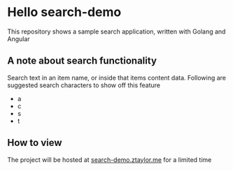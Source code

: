 # Hello search-demo

This repository shows a sample search application, written with Golang and Angular

## A note about search functionality

Search text in an item name, or inside that items content data. Following are suggested search characters to show off this feature

- a
- c
- s
- t

## How to view

The project will be hosted at [search-demo.ztaylor.me](http://search-demo.ztaylor.me/) for a limited time

